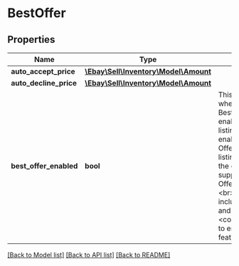# BestOffer

## Properties
Name | Type | Description | Notes
------------ | ------------- | ------------- | -------------
**auto_accept_price** | [**\Ebay\Sell\Inventory\Model\Amount**](Amount.md) |  | [optional] 
**auto_decline_price** | [**\Ebay\Sell\Inventory\Model\Amount**](Amount.md) |  | [optional] 
**best_offer_enabled** | **bool** | This field indicates whether or not the Best Offer feature is enabled for the listing. A seller can enable the Best Offer feature for a listing as long as the category supports the Best Offer feature.&lt;br&gt;&lt;br&gt;The seller includes this field and sets its value to &lt;code&gt;true&lt;/code&gt; to enable Best Offer feature. | [optional] 

[[Back to Model list]](../../README.md#documentation-for-models) [[Back to API list]](../../README.md#documentation-for-api-endpoints) [[Back to README]](../../README.md)

